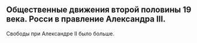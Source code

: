 ## Общественные движения второй половины 19 века. Росси в правление Александра III. 

Свободы при Александре II было больше.